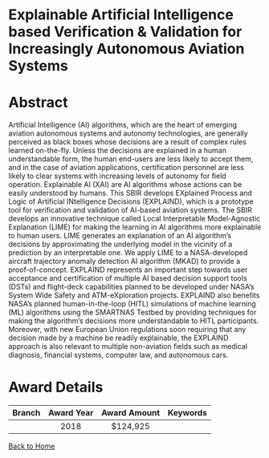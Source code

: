 
Explainable Artificial Intelligence based Verification &amp; Validation for Increasingly Autonomous Aviation Systems
====================================================================================================================

# Abstract


Artificial Intelligence (AI) algorithms, which are the heart of emerging aviation autonomous systems and autonomy technologies, are generally perceived as black boxes whose decisions are a result of complex rules learned on-the-fly. Unless the decisions are explained in a human understandable form, the human end-users are less likely to accept them, and in the case of aviation applications, certification personnel are less likely to clear systems with increasing levels of autonomy for field operation. Explainable AI (XAI) are AI algorithms whose actions can be easily understood by humans. This SBIR develops EXplained Process and Logic of Artificial INtelligence Decisions (EXPLAIND), which is a prototype tool for verification and validation of AI-based aviation systems. The SBIR develops an innovative technique called Local Interpretable Model-Agnostic Explanation (LIME) for making the learning in AI algorithms more explainable to human users. LIME generates an explanation of an AI algorithm’s decisions by approximating the underlying model in the vicinity of a prediction by an interpretable one. We apply LIME to a NASA-developed aircraft trajectory anomaly detection AI algorithm (MKAD) to provide a proof-of-concept. EXPLAIND represents an important step towards user acceptance and certification of multiple AI based decision support tools (DSTs) and flight-deck capabilities planned to be developed under NASA’s System Wide Safety and ATM-eXploration projects. EXPLAIND also benefits NASA’s planned human-in-the-loop (HITL) simulations of machine learning (ML) algorithms using the SMARTNAS Testbed by providing techniques for making the algorithm’s decisions more understandable to HITL participants. Moreover, with new European Union regulations soon requiring that any decision made by a machine be readily explainable, the EXPLAIND approach is also relevant to multiple non-aviation fields such as medical diagnosis, financial systems, computer law, and autonomous cars.  

# Award Details

|Branch|Award Year|Award Amount|Keywords|
| :---: | :---: | :---: | :---: |
||2018|$124,925||
  
  


[Back to Home](https://github.com/chrischow/dod_sbir_awards/JT/#473)